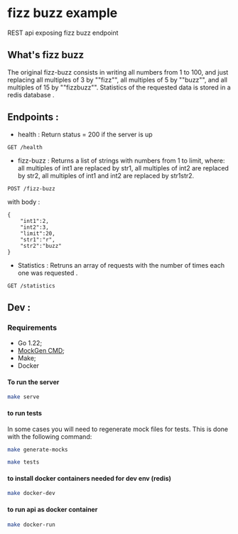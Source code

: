 # fizz buzz example
REST api exposing fizz buzz endpoint

## What's fizz buzz

The original fizz-buzz consists in writing all numbers from 1 to 100, and just replacing all multiples of 3 by ""fizz"", all multiples of 5 by ""buzz"", and all multiples of 15 by ""fizzbuzz"". 
Statistics of the requested data is stored in a redis database . 

## Endpoints :

- health :  Return status = 200 if the server is up
```
GET /health
```
- fizz-buzz : Returns a list of strings with numbers from 1 to limit, where: all multiples of int1 are replaced by str1, all multiples of int2 are replaced by str2, all multiples of int1 and int2 are replaced by str1str2.

```
POST /fizz-buzz
```
with body :

```
{
    "int1":2,
    "int2":3,
    "limit":20,
    "str1":"r",
    "str2":"buzz"
}
```

- Statistics : Retruns an array of requests with the number of times each one was requested .

```
GET /statistics
```

## Dev : 

### Requirements

* Go 1.22;
* [MockGen CMD][1];
* Make;
* Docker

#### To run the server

```sh
make serve
```
#### to run tests

In some cases you will need to regenerate mock files for tests. This is done with the following command:

```sh
make generate-mocks
```

```sh
make tests
```

#### to install docker containers needed for dev env (redis)
```sh
make docker-dev
```

#### to run api as docker container 
```sh
make docker-run
```

[1]: https://github.com/golang/mock
